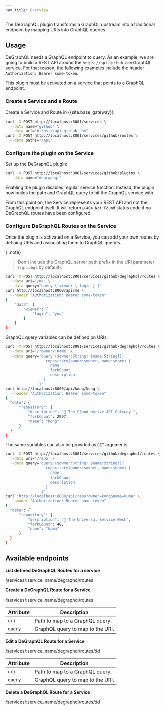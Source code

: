 ```yaml
---
nav_title: Overview
---
```


The DeGraphQL plugin transforms a GraphQL upstream into a traditional endpoint 
by mapping URIs into GraphQL queries.

## Usage

DeGraphQL needs a GraphQL endpoint to query. As an example, we are going to
build a REST API around the `https://api.github.com` GraphQL service. For that
reason, the following examples include the header `Authorization: Bearer some-token`.

This plugin must be activated on a service that points to a GraphQL endpoint.

### Create a Service and a Route

Create a Service and Route in {{site.base_gateway}}:

```bash
curl -X POST http://localhost:8001/services \
  --data name="github" \
  --data url="https://api.github.com"
curl -X POST http://localhost:8001/services/github/routes \
  --data paths="/api"
```

### Configure the plugin on the Service

Set up the DeGraphQL plugin:

```bash
curl -X POST http://localhost:8001/services/github/plugins \
  --data name="degraphql"
```

Enabling the plugin disables regular service function. Instead, the
plugin now builds the path and GraphQL query to hit the GraphQL service
with.

From this point on, the Service represents
your REST API and not the GraphQL endpoint itself. It will return a `404 Not Found`
status code if no DeGraphQL routes have been configured.

### Configure DeGraphQL Routes on the Service

Once the plugin is activated on a Service, you can add your own routes
by defining URIs and associating them to GraphQL queries.

{:.note}
> Don't include the GraphQL server path prefix in the URI parameter
(`/graphql` by default).
```bash
curl -X POST http://localhost:8001/services/github/degraphql/routes \
  --data uri="/me" \
  --data query="query { viewer { login } }"
curl http://localhost:8000/api/me \
  --header "Authorization: Bearer some-token"
{
    "data": {
        "viewer": {
            "login": "you"
        }
    }
}
```


GraphQL query variables can be defined on URIs:

```bash
curl -X POST http://localhost:8001/services/github/degraphql/routes \
  --data uri='/:owner/:name' \
  --data query='query ($owner:String! $name:String!){
                  repository(owner:$owner, name:$name) {
                    name
                    forkCount
                    description
                 }
               }'
curl http://localhost:8000/api/kong/kong \
  --header "Authorization: Bearer some-token"
{
  "data": {
      "repository": {
          "description": "🦍 The Cloud-Native API Gateway ",
          "forkCount": 2997,
          "name": "kong"
      }
  }
}
```

The same variables can also be provided as `GET` arguments:

```bash
curl -X POST http://localhost:8001/services/github/degraphql/routes \
  --data uri='/repo' \
  --data query='query ($owner:String! $name:String!){
                  repository(owner:$owner, name:$name) {
                    name
                    forkCount
                    description
                  }
                }'
curl "http://localhost:8000/api/repo?owner=kong&name=kuma" \
  --header "Authorization: Bearer some-token"
{
  "data": {
      "repository": {
          "description": "🐻 The Universal Service Mesh",
          "forkCount": 48,
          "name": "kuma"
      }
  }
}
```

## Available endpoints

**List defined DeGraphQL Routes for a service**

<div class="endpoint get">/services/:service_name/degraphql/routes</div>

**Create a DeGraphQL Route for a Service**

<div class="endpoint post">/services/:service_name/degraphql/routes</div>

| Attribute | Description
| -------------- | -------
|`uri` | Path to map to a GraphQL query.
|`query` | GraphQL query to map to the URI.

**Edit a DeGraphQL Route for a Service**

<div class="endpoint patch">/services/:service_name/degraphql/routes/:id</div>

| Attribute | Description
| -------------- | -------
|`uri` | Path to map to a GraphQL query.
|`query` | GraphQL query to map to the URI.


**Delete a DeGraphQL Route for a Service**

<div class="endpoint delete">/services/:service_name/degraphql/routes/:id</div>
